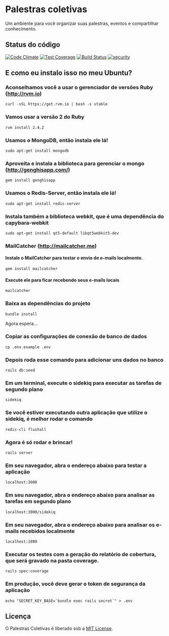 # Palestras coletivas

Um ambiente para você organizar suas palestras, eventos e compartilhar conhecimento.

## Status do código

[![Code Climate](https://codeclimate.com/github/tasafo/palestras-coletivas/badges/gpa.svg)](https://codeclimate.com/github/tasafo/palestras-coletivas) [![Test Coverage](https://codeclimate.com/github/tasafo/palestras-coletivas/badges/coverage.svg)](https://codeclimate.com/github/tasafo/palestras-coletivas) [![Build Status](https://travis-ci.org/tasafo/palestras-coletivas.svg?branch=master)](https://travis-ci.org/tasafo/palestras-coletivas) [![security](https://hakiri.io/github/tasafo/palestras-coletivas/master.svg)](https://hakiri.io/github/tasafo/palestras-coletivas/master)

## E como eu instalo isso no meu Ubuntu?

### Aconselhamos você a usar o gerenciador de versões Ruby (http://rvm.io)

    curl -sSL https://get.rvm.io | bash -s stable

### Vamos usar a versão 2 do Ruby

    rvm install 2.4.2

### Usamos o MongoDB, então instala ele lá!

    sudo apt-get install mongodb

### Aproveita e instala a biblioteca para gerenciar o mongo (http://genghisapp.com/)

    gem install genghisapp

### Usamos o Redis-Server, então instala ele lá!

    sudo apt-get install redis-server

### Instala também a biblioteca webkit, que é uma dependência do capybara-webkit

    sudo apt-get install qt5-default libqt5webkit5-dev

### MailCatcher (http://mailcatcher.me)

#### Instale o MailCatcher para testar o envio de e-mails localmente.

    gem install mailcatcher

#### Execute ele para ficar recebendo seus e-mails locais

    mailcatcher

### Baixa as dependências do projeto

    bundle install

Agora espera...

### Copiar as configurações de conexão de banco de dados

    cp .env.example .env

### Depois roda esse comando para adicionar uns dados no banco

    rails db:seed

### Em um terminal, execute o sidekiq para executar as tarefas de segundo plano

    sidekiq

### Se você estiver executando outra aplicação que utilize o sidekiq, é melhor rodar o comando

    redis-cli flushall

### Agora é só rodar e brincar!

    rails server

### Em seu navegador, abra o endereço abaixo para testar a aplicação

    localhost:3000

### Em seu navegador, abra o endereço abaixo para analisar as tarefas em segundo plano

    localhost:3000/sidekiq

### Em seu navegador, abra o endereço abaixo para analisar os e-mails recebidos localmente

    localhost:1080

### Executar os testes com a geração do relatório de cobertura, que será gravado na pasta coverage.

    rails spec:coverage

### Em produção, você deve gerar o token de segurança da aplicação

    echo "SECRET_KEY_BASE=`bundle exec rails secret`" > .env

## Licença

O Palestras Coletivas é liberado sob a [MIT License](http://www.opensource.org/licenses/MIT).
